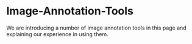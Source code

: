 # Image-Annotation-Tools
We are introducing a number of image annotation tools in this page and explaining our experience in using them.   
